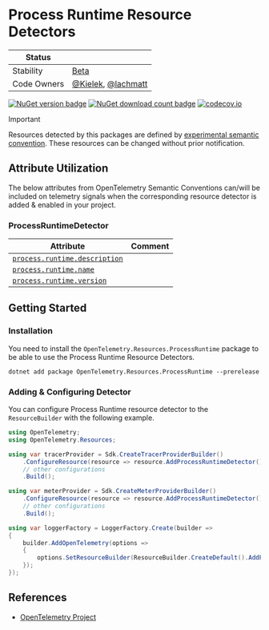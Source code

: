 # Process Runtime Resource Detectors

| Status      |           |
| ----------- | --------- |
| Stability   | [Beta](../../README.md#beta) |
| Code Owners | [@Kielek](https://github.com/Kielek), [@lachmatt](https://github.com/lachmatt) |

[![NuGet version badge](https://img.shields.io/nuget/v/OpenTelemetry.Resources.ProcessRuntime)](https://www.nuget.org/packages/OpenTelemetry.Resources.ProcessRuntime)
[![NuGet download count badge](https://img.shields.io/nuget/dt/OpenTelemetry.Resources.ProcessRuntime)](https://www.nuget.org/packages/OpenTelemetry.Resources.ProcessRuntime)
[![codecov.io](https://codecov.io/gh/open-telemetry/opentelemetry-dotnet-contrib/branch/main/graphs/badge.svg?flag=unittests-Resources.ProcessRuntime)](https://app.codecov.io/gh/open-telemetry/opentelemetry-dotnet-contrib?flags[0]=unittests-Resources.ProcessRuntime)

> [!IMPORTANT]
> Resources detected by this packages are defined by [experimental semantic convention](https://github.com/open-telemetry/semantic-conventions/blob/v1.24.0/docs/resource/process.md#process-runtimes).
> These resources can be changed without prior notification.

## Attribute Utilization

The below attributes from OpenTelemetry Semantic Conventions can/will be included
on telemetry signals when the corresponding resource detector is
added & enabled in your project.

### ProcessRuntimeDetector

| Attribute | Comment |
|--- | --- |
| [`process.runtime.description`](https://opentelemetry.io/docs/specs/semconv/registry/attributes/process/#process-runtime-description) |  |
| [`process.runtime.name`](https://opentelemetry.io/docs/specs/semconv/registry/attributes/process/#process-runtime-name) |  |
| [`process.runtime.version`](https://opentelemetry.io/docs/specs/semconv/registry/attributes/process/#process-runtime-version) |  |

## Getting Started

### Installation

You need to install the
`OpenTelemetry.Resources.ProcessRuntime` package to be able to use the
Process Runtime Resource Detectors.

```shell
dotnet add package OpenTelemetry.Resources.ProcessRuntime --prerelease
```

### Adding & Configuring Detector

You can configure Process Runtime resource detector to
the `ResourceBuilder` with the following example.

```csharp
using OpenTelemetry;
using OpenTelemetry.Resources;

using var tracerProvider = Sdk.CreateTracerProviderBuilder()
    .ConfigureResource(resource => resource.AddProcessRuntimeDetector())
    // other configurations
    .Build();

using var meterProvider = Sdk.CreateMeterProviderBuilder()
    .ConfigureResource(resource => resource.AddProcessRuntimeDetector())
    // other configurations
    .Build();

using var loggerFactory = LoggerFactory.Create(builder =>
{
    builder.AddOpenTelemetry(options =>
    {
        options.SetResourceBuilder(ResourceBuilder.CreateDefault().AddProcessRuntimeDetector());
    });
});
```

## References

- [OpenTelemetry Project](https://opentelemetry.io/)
